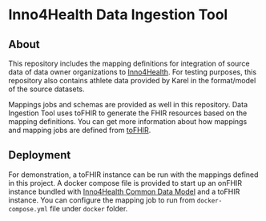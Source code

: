 # Inno4Health Data Ingestion Tool

## About

This repository includes the mapping definitions for integration of source data of 
data owner organizations to [Inno4Health](https://inno4health.eu/). For testing purposes, 
this repository also contains athlete data provided by Karel in the format/model of the source datasets.

Mappings jobs and schemas are provided as well in this repository.
Data Ingestion Tool uses toFHIR to generate the FHIR resources based on the mapping definitions.
You can get more information about how mappings and mapping jobs are defined from [toFHIR](https://github.com/srdc/tofhir).

## Deployment

For demonstration, a toFHIR instance can be run with the mappings defined in this project. A docker compose file is
provided to start up an onFHIR instance bundled with [Inno4Health Common Data Model](https://github.com/inno4health/common-data-model)
and a toFHIR instance. You can configure the mapping job to run from `docker-compose.yml` file under `docker` folder.
